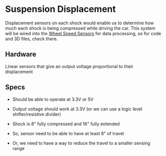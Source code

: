 # Suspension Displacement

Displacement sensors on each shock would enable us to determine how much each shock is being compressed while driving the car.
This system will be wired into the [Wheel Speed Sensors](https://github.com/NJIT-Highlander-Racing-Electrical/Wheel-Speed-Sensors) for data processing, so for code and 3D files, check there.

## Hardware

Linear sensors that give an output voltage proportional to their displacement

## Specs

* Should be able to operate at 3.3V or 5V
* Output voltage should work at 3.3V (or we can use a logic level shifter/resistive divider)

* Shock is 8" fully compressed and 16" fully extended
* So, sensor need to be able to have at least 8" of travel
* Or, we need to have a way to reduce the travel to a smaller sensing range
